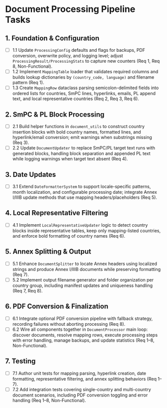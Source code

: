 # Document Processing Pipeline Tasks

## 1. Foundation & Configuration
- [ ] 1.1 Update `ProcessingConfig` defaults and flags for backups, PDF conversion, overwrite policy, and logging level; adjust `ProcessingResult/ProcessingStats` to capture new counters (Req 1, Req 8, Non-Functional).
- [ ] 1.2 Implement `MappingTable` loader that validates required columns and builds lookup dictionaries by `(country_code, language)` and filename pattern (Req 1).
- [ ] 1.3 Create `MappingRow` dataclass parsing semicolon-delimited fields into ordered lists for countries, SmPC lines, hyperlinks, emails, PL append text, and local representative countries (Req 2, Req 3, Req 6).

## 2. SmPC & PL Block Processing
- [ ] 2.1 Build helper functions in `document_utils` to construct country insertion blocks with bold country names, formatted lines, and hyperlink/email conversion; emit warnings when substrings missing (Req 3).
- [ ] 2.2 Update `DocumentUpdater` to replace SmPC/PL target text runs with generated blocks, handling block separation and appended PL text while logging warnings when target text absent (Req 4).

## 3. Date Updates
- [ ] 3.1 Extend `DateFormatterSystem` to support locale-specific patterns, month localization, and configurable processing date; integrate Annex I/IIIB update methods that use mapping headers/placeholders (Req 5).

## 4. Local Representative Filtering
- [ ] 4.1 Implement `LocalRepresentativeUpdater` logic to detect country blocks inside representative tables, keep only mapping-listed countries, and enforce bold formatting of country names (Req 6).

## 5. Annex Splitting & Output
- [ ] 5.1 Enhance `DocumentSplitter` to locate Annex headers using localized strings and produce Annex I/IIIB documents while preserving formatting (Req 7).
- [ ] 5.2 Implement output filename generator and folder organization per country group, including manifest updates and uniqueness handling (Req 7, Req 8).

## 6. PDF Conversion & Finalization
- [ ] 6.1 Integrate optional PDF conversion pipeline with fallback strategy, recording failures without aborting processing (Req 8).
- [ ] 6.2 Wire all components together in `DocumentProcessor` main loop: discover documents, resolve mapping rows, execute processing steps with error handling, manage backups, and update statistics (Req 1–8, Non-Functional).

## 7. Testing
- [ ] 7.1 Author unit tests for mapping parsing, hyperlink creation, date formatting, representative filtering, and annex splitting behaviors (Req 1–7).
- [ ] 7.2 Add integration tests covering single-country and multi-country document scenarios, including PDF conversion toggling and error handling (Req 1–8, Non-Functional).
